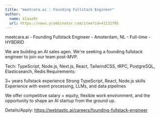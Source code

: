 ```yaml
---
title: "meetcara.ai : Founding Fullstack Engineer"
author:
  name: klaaz0r
  url: https://news.ycombinator.com/item?id=41132705
---
```

meetcara.ai - Founding Fullstack Engineer - Amsterdam, NL - Full-time - HYBDRID

We are building an AI sales agen. We&#x27;re seeking a founding fullstack engineer to join our team post-MVP.

Tech: TypeScript, Node.js, Next.js, React, TailwindCSS, tRPC, PostgreSQL, Elasticsearch, Redis
Requirements:

3+ years fullstack experience
Strong TypeScript, React, Node.js skills
Experience with event processing, LLMs, and data pipelines

We offer competitive salary + equity, flexible work environment, and the opportunity to shape an AI startup from the ground up.

Details&#x2F;Apply: <a href="https:&#x2F;&#x2F;webtastic.ai&#x2F;careers&#x2F;founding-fullstack-engineer" rel="nofollow">https:&#x2F;&#x2F;webtastic.ai&#x2F;careers&#x2F;founding-fullstack-engineer</a>
